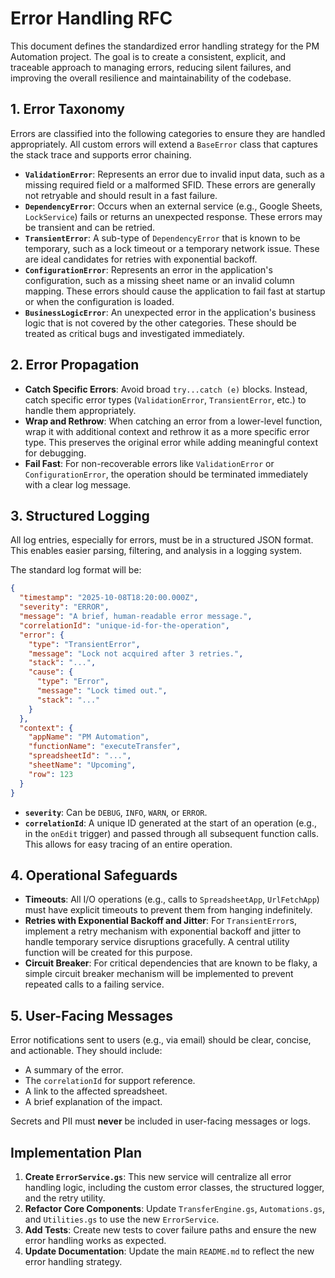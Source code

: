 # Error Handling RFC

This document defines the standardized error handling strategy for the PM Automation project. The goal is to create a consistent, explicit, and traceable approach to managing errors, reducing silent failures, and improving the overall resilience and maintainability of the codebase.

## 1. Error Taxonomy

Errors are classified into the following categories to ensure they are handled appropriately. All custom errors will extend a `BaseError` class that captures the stack trace and supports error chaining.

- **`ValidationError`**: Represents an error due to invalid input data, such as a missing required field or a malformed SFID. These errors are generally not retryable and should result in a fast failure.
- **`DependencyError`**: Occurs when an external service (e.g., Google Sheets, `LockService`) fails or returns an unexpected response. These errors may be transient and can be retried.
- **`TransientError`**: A sub-type of `DependencyError` that is known to be temporary, such as a lock timeout or a temporary network issue. These are ideal candidates for retries with exponential backoff.
- **`ConfigurationError`**: Represents an error in the application's configuration, such as a missing sheet name or an invalid column mapping. These errors should cause the application to fail fast at startup or when the configuration is loaded.
- **`BusinessLogicError`**: An unexpected error in the application's business logic that is not covered by the other categories. These should be treated as critical bugs and investigated immediately.

## 2. Error Propagation

- **Catch Specific Errors**: Avoid broad `try...catch (e)` blocks. Instead, catch specific error types (`ValidationError`, `TransientError`, etc.) to handle them appropriately.
- **Wrap and Rethrow**: When catching an error from a lower-level function, wrap it with additional context and rethrow it as a more specific error type. This preserves the original error while adding meaningful context for debugging.
- **Fail Fast**: For non-recoverable errors like `ValidationError` or `ConfigurationError`, the operation should be terminated immediately with a clear log message.

## 3. Structured Logging

All log entries, especially for errors, must be in a structured JSON format. This enables easier parsing, filtering, and analysis in a logging system.

The standard log format will be:

```json
{
  "timestamp": "2025-10-08T18:20:00.000Z",
  "severity": "ERROR",
  "message": "A brief, human-readable error message.",
  "correlationId": "unique-id-for-the-operation",
  "error": {
    "type": "TransientError",
    "message": "Lock not acquired after 3 retries.",
    "stack": "...",
    "cause": {
      "type": "Error",
      "message": "Lock timed out.",
      "stack": "..."
    }
  },
  "context": {
    "appName": "PM Automation",
    "functionName": "executeTransfer",
    "spreadsheetId": "...",
    "sheetName": "Upcoming",
    "row": 123
  }
}
```

- **`severity`**: Can be `DEBUG`, `INFO`, `WARN`, or `ERROR`.
- **`correlationId`**: A unique ID generated at the start of an operation (e.g., in the `onEdit` trigger) and passed through all subsequent function calls. This allows for easy tracing of an entire operation.

## 4. Operational Safeguards

- **Timeouts**: All I/O operations (e.g., calls to `SpreadsheetApp`, `UrlFetchApp`) must have explicit timeouts to prevent them from hanging indefinitely.
- **Retries with Exponential Backoff and Jitter**: For `TransientError`s, implement a retry mechanism with exponential backoff and jitter to handle temporary service disruptions gracefully. A central utility function will be created for this purpose.
- **Circuit Breaker**: For critical dependencies that are known to be flaky, a simple circuit breaker mechanism will be implemented to prevent repeated calls to a failing service.

## 5. User-Facing Messages

Error notifications sent to users (e.g., via email) should be clear, concise, and actionable. They should include:

- A summary of the error.
- The `correlationId` for support reference.
- A link to the affected spreadsheet.
- A brief explanation of the impact.

Secrets and PII must **never** be included in user-facing messages or logs.

## Implementation Plan

1. **Create `ErrorService.gs`**: This new service will centralize all error handling logic, including the custom error classes, the structured logger, and the retry utility.
2. **Refactor Core Components**: Update `TransferEngine.gs`, `Automations.gs`, and `Utilities.gs` to use the new `ErrorService`.
3. **Add Tests**: Create new tests to cover failure paths and ensure the new error handling works as expected.
4. **Update Documentation**: Update the main `README.md` to reflect the new error handling strategy.